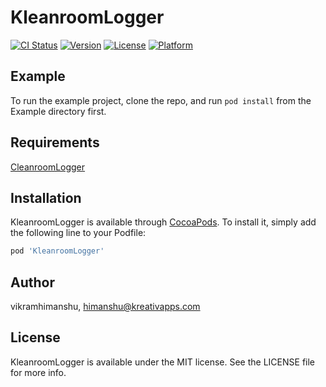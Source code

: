 # KleanroomLogger

[![CI Status](http://img.shields.io/travis/vikramhimanshu/KleanroomLogger.svg?style=flat)](https://travis-ci.org/vikramhimanshu/KleanroomLogger)
[![Version](https://img.shields.io/cocoapods/v/KleanroomLogger.svg?style=flat)](http://cocoapods.org/pods/KleanroomLogger)
[![License](https://img.shields.io/cocoapods/l/KleanroomLogger.svg?style=flat)](http://cocoapods.org/pods/KleanroomLogger)
[![Platform](https://img.shields.io/cocoapods/p/KleanroomLogger.svg?style=flat)](http://cocoapods.org/pods/KleanroomLogger)

## Example

To run the example project, clone the repo, and run `pod install` from the Example directory first.

## Requirements

[CleanroomLogger](https://github.com/emaloney/CleanroomLogger)

## Installation

KleanroomLogger is available through [CocoaPods](http://cocoapods.org). To install
it, simply add the following line to your Podfile:

```ruby
pod 'KleanroomLogger'
```

## Author

vikramhimanshu, himanshu@kreativapps.com

## License

KleanroomLogger is available under the MIT license. See the LICENSE file for more info.
